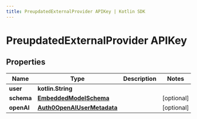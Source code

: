 ```yaml
---
title: PreupdatedExternalProvider APIKey | Kotlin SDK
---
```




# PreupdatedExternalProvider APIKey

## Properties
Name | Type | Description | Notes
------------ | ------------- | ------------- | -------------
**user** | **kotlin.String** |  | 
**schema** | [**EmbeddedModelSchema**](../models/EmbeddedModelSchema) |  |  [optional]
**openAI** | [**Auth0OpenAIUserMetadata**](../models/Auth0OpenAIUserMetadata) |  |  [optional]




